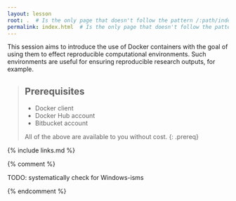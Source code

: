 ```yaml
---
layout: lesson
root: .  # Is the only page that doesn't follow the pattern /:path/index.html
permalink: index.html  # Is the only page that doesn't follow the pattern /:path/index.html
---
```

This session aims to introduce the use of Docker containers with the goal of using them to effect reproducible computational environments. Such environments are useful for ensuring reproducible research outputs, for example.

> ## Prerequisites
>
> - Docker client
> - Docker Hub account
> - Bitbucket account
>
> All of the above are available to you without cost.
{: .prereq}

{% include links.md %}

{% comment %}

TODO: systematically check for Windows-isms

<!--  LocalWords:  prereq links.md endcomment
 -->
{% endcomment %}
